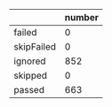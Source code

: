 |  | number |
|----| ---- |
| failed | 0|
| skipFailed | 0|
| ignored | 852|
| skipped | 0|
| passed | 663|
